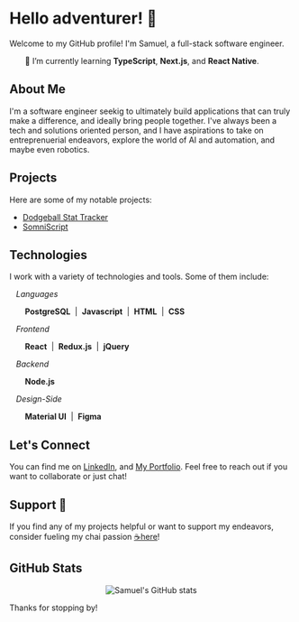 
# Hello adventurer! 👋

Welcome to my GitHub profile! I'm Samuel, a full-stack software engineer.
<p>&nbsp;&nbsp;&nbsp;&nbsp;&nbsp;&nbsp;&nbsp;🌱 I’m currently learning <b>TypeScript</b>, <b>Next.js</b>, and <b>React Native</b>.</p>

## About Me
I'm a software engineer seekig to ultimately build applications that can truly make a difference, and ideally bring people together. I've always been a tech and solutions oriented person, and I have aspirations to take on entreprenuerial endeavors, explore the world of AI and automation, and maybe even robotics.

## Projects
Here are some of my notable projects:
- [Dodgeball Stat Tracker](https://github.com/willbuck/dodgeball-stat-tracker)
- [SomniScript](https://github.com/Samueltaneously/prime-solo-project)

## Technologies
I work with a variety of technologies and tools. Some of them include:

<p>
&nbsp;&nbsp;&nbsp;<i>Languages</i>
  <p>&nbsp;&nbsp;&nbsp;&nbsp;&nbsp;&nbsp;&nbsp;<b>PostgreSQL</b>&nbsp; | &nbsp;<b>Javascript</b>&nbsp; | &nbsp;<b>HTML</b>&nbsp; | &nbsp;<b>CSS</b></p>
  
&nbsp;&nbsp;&nbsp;<i>Frontend</i>
  <p>&nbsp;&nbsp;&nbsp;&nbsp;&nbsp;&nbsp;&nbsp;<b>React</b>&nbsp; | &nbsp;<b>Redux.js</b>&nbsp; | &nbsp;<b>jQuery</b></p>

&nbsp;&nbsp;&nbsp;<i>Backend</i>
  <p>&nbsp;&nbsp;&nbsp;&nbsp;&nbsp;&nbsp;&nbsp;<b>Node.js</b></p>

&nbsp;&nbsp;&nbsp;<i>Design-Side</i>
  <p>&nbsp;&nbsp;&nbsp;&nbsp;&nbsp;&nbsp;&nbsp;<b>Material UI</b>&nbsp; | &nbsp;<b>Figma</b></p>
</p>

## Let's Connect
You can find me on [LinkedIn](https://www.linkedin.com/in/samuelhnelson/), and [My Portfolio](https://samueltaneously.github.io/). Feel free to reach out if you want to collaborate or just chat!

## Support 🚀
If you find any of my projects helpful or want to support my endeavors, consider fueling my chai passion [☕️here](https://www.buymeacoffee.com/samueltaneously)!

## GitHub Stats
<p align="center">
   <img src="https://raw.githubusercontent.com//Samueltaneously/Samueltaneously/blob/main/dynamicColorGithubStats.svg" alt="Samuel's GitHub stats">
</p>

<!--[![Samuel's GitHub stats](https://github-readme-stats.vercel.app/api?username=Samueltaneously)](https://github.com/Samueltaneously)-->

Thanks for stopping by!
